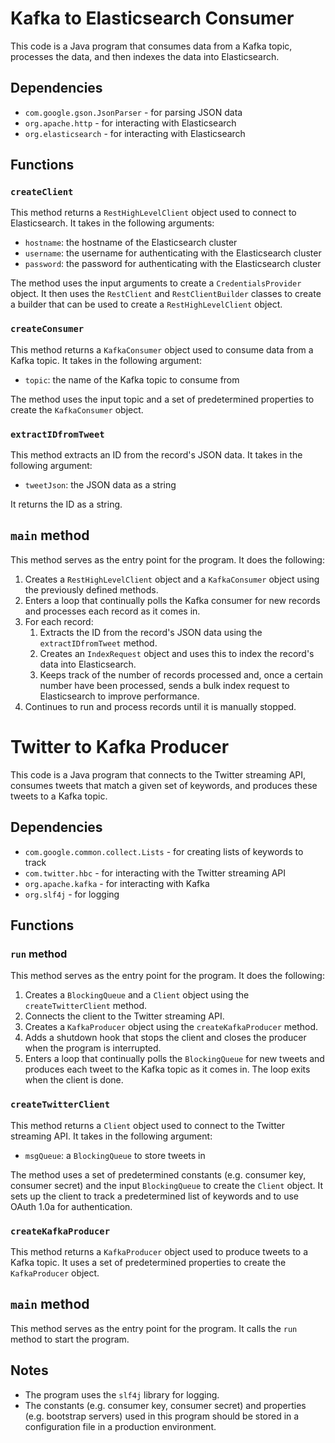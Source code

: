 # Kafka to Elasticsearch Consumer

This code is a Java program that consumes data from a Kafka topic, processes the data, and then indexes the data into Elasticsearch.

## Dependencies

- `com.google.gson.JsonParser` - for parsing JSON data
- `org.apache.http` - for interacting with Elasticsearch
- `org.elasticsearch` - for interacting with Elasticsearch

## Functions

### `createClient`

This method returns a `RestHighLevelClient` object used to connect to Elasticsearch. It takes in the following arguments:

- `hostname`: the hostname of the Elasticsearch cluster
- `username`: the username for authenticating with the Elasticsearch cluster
- `password`: the password for authenticating with the Elasticsearch cluster

The method uses the input arguments to create a `CredentialsProvider` object. It then uses the `RestClient` and `RestClientBuilder` classes to create a builder that can be used to create a `RestHighLevelClient` object.

### `createConsumer`

This method returns a `KafkaConsumer` object used to consume data from a Kafka topic. It takes in the following argument:

- `topic`: the name of the Kafka topic to consume from

The method uses the input topic and a set of predetermined properties to create the `KafkaConsumer` object.

### `extractIDfromTweet`

This method extracts an ID from the record's JSON data. It takes in the following argument:

- `tweetJson`: the JSON data as a string

It returns the ID as a string.

## `main` method

This method serves as the entry point for the program. It does the following:

1. Creates a `RestHighLevelClient` object and a `KafkaConsumer` object using the previously defined methods.
2. Enters a loop that continually polls the Kafka consumer for new records and processes each record as it comes in. 
3. For each record:
   1. Extracts the ID from the record's JSON data using the `extractIDfromTweet` method.
   2. Creates an `IndexRequest` object and uses this to index the record's data into Elasticsearch.
   3. Keeps track of the number of records processed and, once a certain number have been processed, sends a bulk index request to Elasticsearch to improve performance.
4. Continues to run and process records until it is manually stopped.

# Twitter to Kafka Producer

This code is a Java program that connects to the Twitter streaming API, consumes tweets that match a given set of keywords, and produces these tweets to a Kafka topic.

## Dependencies

- `com.google.common.collect.Lists` - for creating lists of keywords to track
- `com.twitter.hbc` - for interacting with the Twitter streaming API
- `org.apache.kafka` - for interacting with Kafka
- `org.slf4j` - for logging

## Functions

### `run` method

This method serves as the entry point for the program. It does the following:

1. Creates a `BlockingQueue` and a `Client` object using the `createTwitterClient` method.
2. Connects the client to the Twitter streaming API.
3. Creates a `KafkaProducer` object using the `createKafkaProducer` method.
4. Adds a shutdown hook that stops the client and closes the producer when the program is interrupted.
5. Enters a loop that continually polls the `BlockingQueue` for new tweets and produces each tweet to the Kafka topic as it comes in. The loop exits when the client is done.

### `createTwitterClient`

This method returns a `Client` object used to connect to the Twitter streaming API. It takes in the following argument:

- `msgQueue`: a `BlockingQueue` to store tweets in

The method uses a set of predetermined constants (e.g. consumer key, consumer secret) and the input `BlockingQueue` to create the `Client` object. It sets up the client to track a predetermined list of keywords and to use OAuth 1.0a for authentication.

### `createKafkaProducer`

This method returns a `KafkaProducer` object used to produce tweets to a Kafka topic. It uses a set of predetermined properties to create the `KafkaProducer` object.

## `main` method

This method serves as the entry point for the program. It calls the `run` method to start the program.

## Notes

- The program uses the `slf4j` library for logging.
- The constants (e.g. consumer key, consumer secret) and properties (e.g. bootstrap servers) used in this program should be stored in a configuration file in a production environment.



